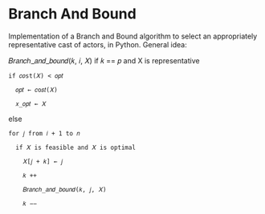 # Branch And Bound
Implementation of a Branch and Bound algorithm to select an appropriately representative cast of actors, in Python.
General idea:

𝐵𝑟𝑎𝑛𝑐ℎ_𝑎𝑛𝑑_𝑏𝑜𝑢𝑛𝑑(𝑘, 𝑖, 𝑋)
  if 𝑘 == 𝑝 and X is representative
  
    if 𝑐𝑜st(𝑋) < 𝑜𝑝𝑡
    
      𝑜𝑝𝑡 ← 𝑐o𝑠𝑡(𝑋)
      
      𝑥_𝑜𝑝𝑡 ← 𝑋
      
  else
  
    for 𝑗 from 𝑖 + 1 to 𝑛
    
      if 𝑋 is feasible and 𝑋 is optimal
      
        𝑋[𝑗 + 𝑘] ← 𝑗
        
        𝑘 ++
        
        𝐵𝑟𝑎𝑛𝑐ℎ_𝑎𝑛𝑑_𝑏𝑜𝑢𝑛𝑑(𝑘, 𝑗, 𝑋)
        
        𝑘 −−
        
